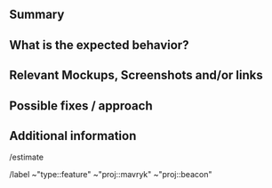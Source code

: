 <!---
1. Before opening a new issue, make sure it isn't a duplicate.

2. Include the name of the affected component, eg: account-transaction-list or scan-address

3. Fill all proposed paragraphs (even with NA, if nothing available)
--->

## Summary

<!--- Summarize the feature concisely --->

## What is the expected behavior?

<!--- What the user should see / can do --->

## Relevant Mockups, Screenshots and/or links

<!--- Paste or link any relevant mockups or screenshot that describe the feature. --->

## Possible fixes / approach

<!--- If you can, link to the line of code that might be responsible for the problem or describe how to solve it  --->

## Additional information

<!--- anything that might be important for whoever works with this issue )  --->

<!--- --------------------------------------------------- --->

<!--- if you already know, please add an estimate eg. 2h or 1d, else leave it as it is--->

/estimate

<!--- these standard labels will be added to this issue, leave it as it is --->

/label ~"type::feature" ~"proj::mavryk" ~"proj::beacon"
